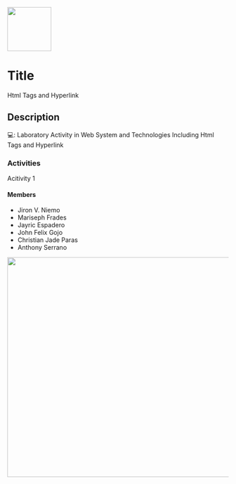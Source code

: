 <p> <img src="https://v2.sorsu.edu.ph/wp-content/uploads/2023/04/sorsu.png" align="center" width="100px" height="100px"> </p> 

# Title
Html Tags and Hyperlink

## Description
💻: Laboratory Activity in Web System and Technologies
Including Html Tags and Hyperlink

### Activities
Acitivity 1

#### Members
- Jiron V. Niemo
- Mariseph Frades
- Jayric Espadero
- John Felix Gojo
- Christian Jade Paras
- Anthony Serrano
<p> <img src="https://media2.giphy.com/media/qgQUggAC3Pfv687qPC/giphy.gif" align="center" width="900px" height="500px"> </p> 

